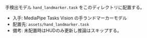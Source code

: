 手検出モデル `hand_landmarker.task` をこのディレクトリに配置する。

- 入手: MediaPipe Tasks Vision の手ランドマーカーモデル
- 配置先: `assets/hand_landmarker.task`
- 備考: 未配置時はHUDのみ更新し推論はスキップする。

